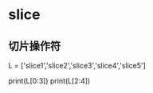  # slice
 ## 切片操作符

L = ['slice1','slice2','slice3','slice4','slice5']

print(L[0:3])
print(L[2:4])


